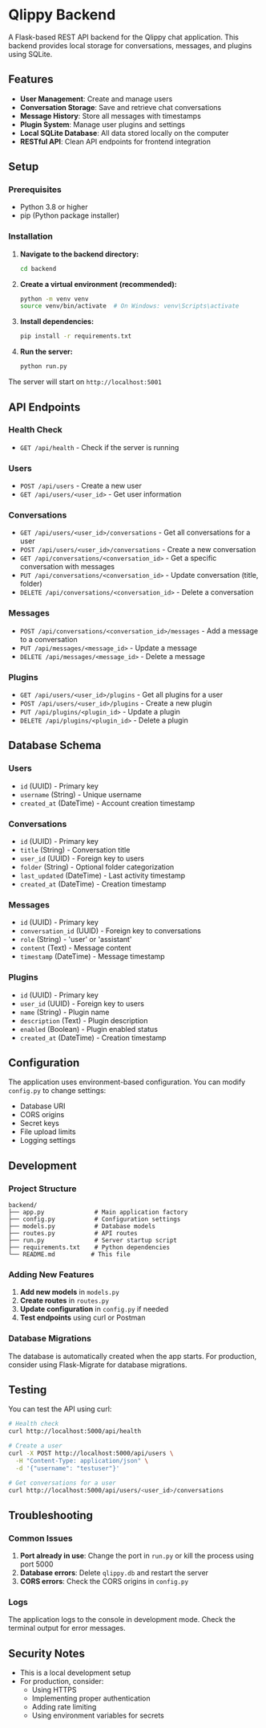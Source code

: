 # Qlippy Backend

A Flask-based REST API backend for the Qlippy chat application. This backend provides local storage for conversations, messages, and plugins using SQLite.

## Features

- **User Management**: Create and manage users
- **Conversation Storage**: Save and retrieve chat conversations
- **Message History**: Store all messages with timestamps
- **Plugin System**: Manage user plugins and settings
- **Local SQLite Database**: All data stored locally on the computer
- **RESTful API**: Clean API endpoints for frontend integration

## Setup

### Prerequisites

- Python 3.8 or higher
- pip (Python package installer)

### Installation

1. **Navigate to the backend directory:**
   ```bash
   cd backend
   ```

2. **Create a virtual environment (recommended):**
   ```bash
   python -m venv venv
   source venv/bin/activate  # On Windows: venv\Scripts\activate
   ```

3. **Install dependencies:**
   ```bash
   pip install -r requirements.txt
   ```

4. **Run the server:**
   ```bash
   python run.py
   ```

The server will start on `http://localhost:5001`

## API Endpoints

### Health Check
- `GET /api/health` - Check if the server is running

### Users
- `POST /api/users` - Create a new user
- `GET /api/users/<user_id>` - Get user information

### Conversations
- `GET /api/users/<user_id>/conversations` - Get all conversations for a user
- `POST /api/users/<user_id>/conversations` - Create a new conversation
- `GET /api/conversations/<conversation_id>` - Get a specific conversation with messages
- `PUT /api/conversations/<conversation_id>` - Update conversation (title, folder)
- `DELETE /api/conversations/<conversation_id>` - Delete a conversation

### Messages
- `POST /api/conversations/<conversation_id>/messages` - Add a message to a conversation
- `PUT /api/messages/<message_id>` - Update a message
- `DELETE /api/messages/<message_id>` - Delete a message

### Plugins
- `GET /api/users/<user_id>/plugins` - Get all plugins for a user
- `POST /api/users/<user_id>/plugins` - Create a new plugin
- `PUT /api/plugins/<plugin_id>` - Update a plugin
- `DELETE /api/plugins/<plugin_id>` - Delete a plugin

## Database Schema

### Users
- `id` (UUID) - Primary key
- `username` (String) - Unique username
- `created_at` (DateTime) - Account creation timestamp

### Conversations
- `id` (UUID) - Primary key
- `title` (String) - Conversation title
- `user_id` (UUID) - Foreign key to users
- `folder` (String) - Optional folder categorization
- `last_updated` (DateTime) - Last activity timestamp
- `created_at` (DateTime) - Creation timestamp

### Messages
- `id` (UUID) - Primary key
- `conversation_id` (UUID) - Foreign key to conversations
- `role` (String) - 'user' or 'assistant'
- `content` (Text) - Message content
- `timestamp` (DateTime) - Message timestamp

### Plugins
- `id` (UUID) - Primary key
- `user_id` (UUID) - Foreign key to users
- `name` (String) - Plugin name
- `description` (Text) - Plugin description
- `enabled` (Boolean) - Plugin enabled status
- `created_at` (DateTime) - Creation timestamp

## Configuration

The application uses environment-based configuration. You can modify `config.py` to change settings:

- Database URI
- CORS origins
- Secret keys
- File upload limits
- Logging settings

## Development

### Project Structure
```
backend/
├── app.py              # Main application factory
├── config.py           # Configuration settings
├── models.py           # Database models
├── routes.py           # API routes
├── run.py              # Server startup script
├── requirements.txt    # Python dependencies
└── README.md          # This file
```

### Adding New Features

1. **Add new models** in `models.py`
2. **Create routes** in `routes.py`
3. **Update configuration** in `config.py` if needed
4. **Test endpoints** using curl or Postman

### Database Migrations

The database is automatically created when the app starts. For production, consider using Flask-Migrate for database migrations.

## Testing

You can test the API using curl:

```bash
# Health check
curl http://localhost:5000/api/health

# Create a user
curl -X POST http://localhost:5000/api/users \
  -H "Content-Type: application/json" \
  -d '{"username": "testuser"}'

# Get conversations for a user
curl http://localhost:5000/api/users/<user_id>/conversations
```

## Troubleshooting

### Common Issues

1. **Port already in use**: Change the port in `run.py` or kill the process using port 5000
2. **Database errors**: Delete `qlippy.db` and restart the server
3. **CORS errors**: Check the CORS origins in `config.py`

### Logs

The application logs to the console in development mode. Check the terminal output for error messages.

## Security Notes

- This is a local development setup
- For production, consider:
  - Using HTTPS
  - Implementing proper authentication
  - Adding rate limiting
  - Using environment variables for secrets 